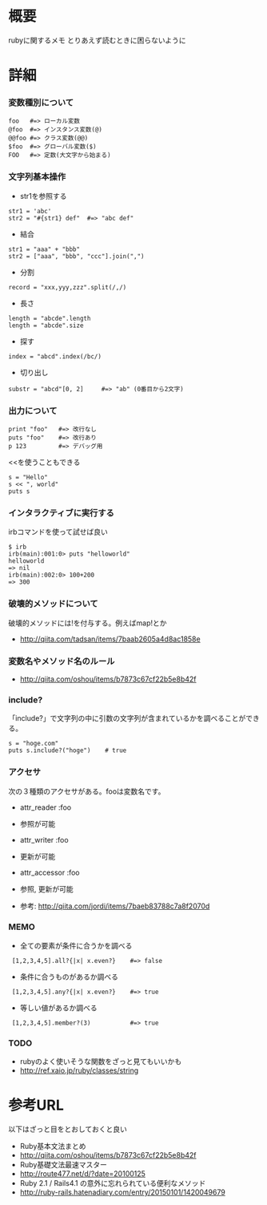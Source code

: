 
# 概要
rubyに関するメモ
とりあえず読むときに困らないように

# 詳細

### 変数種別について
```
foo   #=> ローカル変数
@foo  #=> インスタンス変数(@)
@@foo #=> クラス変数(@@)
$foo  #=> グローバル変数($)
FOO   #=> 定数(大文字から始まる)
```

### 文字列基本操作
- str1を参照する
```
str1 = 'abc'
str2 = "#{str1} def"  #=> "abc def"
```

- 結合
```
str1 = "aaa" + "bbb"
str2 = ["aaa", "bbb", "ccc"].join(",")
```

- 分割
```
record = "xxx,yyy,zzz".split(/,/)
```
- 長さ
```
length = "abcde".length
length = "abcde".size
```
- 探す
```
index = "abcd".index(/bc/) 
```
- 切り出し
```
substr = "abcd"[0, 2]     #=> "ab" (0番目から2文字)
```

### 出力について
```
print "foo"   #=> 改行なし
puts "foo"    #=> 改行あり
p 123         #=> デバッグ用
```

<<を使うこともできる
```
s = "Hello"
s << ", world"
puts s
```

### インタラクティブに実行する
irbコマンドを使って試せば良い
```
$ irb
irb(main):001:0> puts "helloworld"
helloworld
=> nil
irb(main):002:0> 100+200
=> 300
```

### 破壊的メソッドについて
破壊的メソッドには!を付与する。例えばmap!とか
- http://qiita.com/tadsan/items/7baab2605a4d8ac1858e

### 変数名やメソッド名のルール
- http://qiita.com/oshou/items/b7873c67cf22b5e8b42f

### include?
「include?」で文字列の中に引数の文字列が含まれているかを調べることができる。
```
s = "hoge.com"
puts s.include?("hoge")    # true
```

### アクセサ
次の３種類のアクセサがある。fooは変数名です。
- attr_reader :foo
 - 参照が可能
- attr_writer :foo
 - 更新が可能
- attr_accessor :foo
 - 参照, 更新が可能

- 参考: http://qiita.com/jordi/items/7baeb83788c7a8f2070d

### MEMO
- 全ての要素が条件に合うかを調べる
```
 [1,2,3,4,5].all?{|x| x.even?}    #=> false
```
- 条件に合うものがあるか調べる
```
 [1,2,3,4,5].any?{|x| x.even?}    #=> true
```
- 等しい値があるか調べる
```
 [1,2,3,4,5].member?(3)           #=> true
```

### TODO
- rubyのよく使いそうな関数をざっと見てもいいかも
 - http://ref.xaio.jp/ruby/classes/string

# 参考URL
以下はざっと目をとおしておくと良い
- Ruby基本文法まとめ
 - http://qiita.com/oshou/items/b7873c67cf22b5e8b42f
- Ruby基礎文法最速マスター
 - http://route477.net/d/?date=20100125
- Ruby 2.1 / Rails4.1 の意外に忘れられている便利なメソッド 
 - http://ruby-rails.hatenadiary.com/entry/20150101/1420049679
